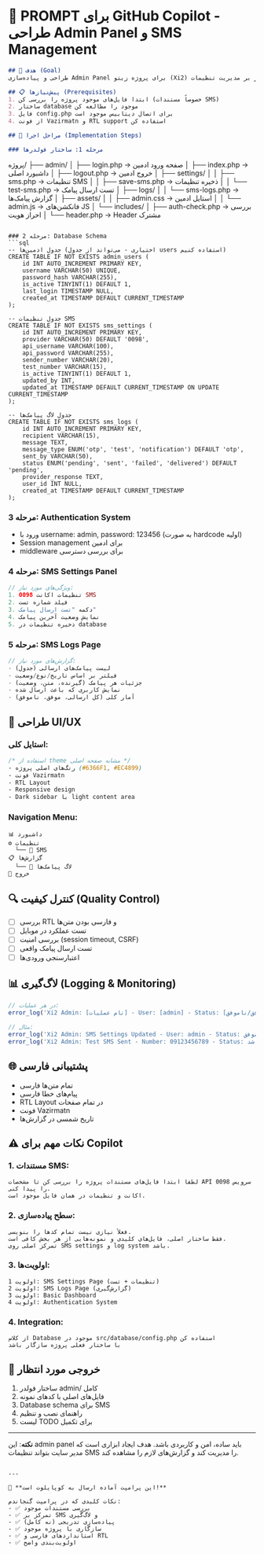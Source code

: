 # 🎯 **PROMPT برای GitHub Copilot - طراحی Admin Panel و SMS Management**

```markdown
## 🎯 هدف (Goal)
طراحی و پیاده‌سازی Admin Panel برای پروژه زیتو (Xi2) با تمرکز بر مدیریت تنظیمات SMS برای ارسال OTP. این panel باید ساده، امن و کارآمد باشد.

## 📋 پیش‌نیازها (Prerequisites)
1. ابتدا فایل‌های موجود پروژه را بررسی کن (خصوصاً مستندات SMS)
2. ساختار database موجود را مطالعه کن
3. فایل config.php برای اتصال دیتابیس موجود است
4. از فونت Vazirmatn و RTL support استفاده کن

## 🔧 مراحل اجرا (Implementation Steps)

### مرحله 1: ساختار فولدرها
```
پروژه/
├── admin/
│   ├── login.php              → صفحه ورود ادمین
│   ├── index.php              → داشبورد اصلی
│   ├── logout.php             → خروج ادمین
│   ├── settings/
│   │   ├── sms.php           → تنظیمات SMS
│   │   ├── save-sms.php      → ذخیره تنظیمات
│   │   └── test-sms.php      → تست ارسال پیامک
│   ├── logs/
│   │   └── sms-logs.php      → گزارش پیامک‌ها
│   ├── assets/
│   │   ├── admin.css         → استایل ادمین
│   │   └── admin.js          → فانکشن‌های JS
│   └── includes/
│       ├── auth-check.php    → بررسی احراز هویت
│       └── header.php        → Header مشترک
```

### مرحله 2: Database Schema
```sql
-- جدول ادمین‌ها (اختیاری - می‌تواند از جدول users استفاده کنیم)
CREATE TABLE IF NOT EXISTS admin_users (
    id INT AUTO_INCREMENT PRIMARY KEY,
    username VARCHAR(50) UNIQUE,
    password_hash VARCHAR(255),
    is_active TINYINT(1) DEFAULT 1,
    last_login TIMESTAMP NULL,
    created_at TIMESTAMP DEFAULT CURRENT_TIMESTAMP
);

-- جدول تنظیمات SMS
CREATE TABLE IF NOT EXISTS sms_settings (
    id INT AUTO_INCREMENT PRIMARY KEY,
    provider VARCHAR(50) DEFAULT '0098',
    api_username VARCHAR(100),
    api_password VARCHAR(255),
    sender_number VARCHAR(20),
    test_number VARCHAR(15),
    is_active TINYINT(1) DEFAULT 1,
    updated_by INT,
    updated_at TIMESTAMP DEFAULT CURRENT_TIMESTAMP ON UPDATE CURRENT_TIMESTAMP
);

-- جدول لاگ پیامک‌ها
CREATE TABLE IF NOT EXISTS sms_logs (
    id INT AUTO_INCREMENT PRIMARY KEY,
    recipient VARCHAR(15),
    message TEXT,
    message_type ENUM('otp', 'test', 'notification') DEFAULT 'otp',
    sent_by VARCHAR(50),
    status ENUM('pending', 'sent', 'failed', 'delivered') DEFAULT 'pending',
    provider_response TEXT,
    user_id INT NULL,
    created_at TIMESTAMP DEFAULT CURRENT_TIMESTAMP
);
```

### مرحله 3: Authentication System
- ورود با username: admin, password: 123456 (به صورت hardcode اولیه)
- Session management برای ادمین
- middleware برای بررسی دسترسی

### مرحله 4: SMS Settings Panel
```php
// ویژگی‌های مورد نیاز:
1. تنظیمات اکانت 0098 SMS
2. فیلد شماره تست
3. دکمه "تست ارسال پیامک"
4. نمایش وضعیت آخرین پیامک
5. ذخیره تنظیمات در database
```

### مرحله 5: SMS Logs Page
```php
// گزارش‌های مورد نیاز:
- لیست پیامک‌های ارسالی (جدول)
- فیلتر بر اساس تاریخ/نوع/وضعیت
- جزئیات هر پیامک (گیرنده، متن، وضعیت)
- نمایش کاربری که باعث ارسال شده
- آمار کلی (کل ارسالی، موفق، ناموفق)
```

## 📱 طراحی UI/UX

### استایل کلی:
```css
/* استفاده از theme مشابه صفحه اصلی */
- رنگ‌های اصلی پروژه (#6366F1, #EC4899)
- فونت Vazirmatn
- RTL Layout
- Responsive design
- Dark sidebar با light content area
```

### Navigation Menu:
```
📊 داشبورد
⚙️ تنظیمات
  └── 📱 SMS
📋 گزارش‌ها
  └── 📨 لاگ پیامک‌ها
🚪 خروج
```

## 🔍 کنترل کیفیت (Quality Control)
- [ ] بررسی RTL و فارسی بودن متن‌ها
- [ ] تست عملکرد در موبایل
- [ ] بررسی امنیت (session timeout, CSRF)
- [ ] تست ارسال پیامک واقعی
- [ ] اعتبارسنجی ورودی‌ها

## 📊 لاگ‌گیری (Logging & Monitoring)
```php
// در هر عملیات:
error_log('Xi2 Admin: [نام عملیات] - User: [admin] - Status: [موفق/ناموفق]');

// مثال:
error_log('Xi2 Admin: SMS Settings Updated - User: admin - Status: موفق');
error_log('Xi2 Admin: Test SMS Sent - Number: 09123456789 - Status: ارسال شد');
```

## 🌐 پشتیبانی فارسی
- تمام متن‌ها فارسی
- پیام‌های خطا فارسی
- RTL Layout در تمام صفحات
- فونت Vazirmatn
- تاریخ شمسی در گزارش‌ها

## ⚠️ نکات مهم برای Copilot

### 1. مستندات SMS:
```
لطفاً ابتدا فایل‌های مستندات پروژه را بررسی کن تا مشخصات API سرویس 0098 را پیدا کنی.
اکانت و تنظیمات در همان فایل موجود است.
```

### 2. سطح پیاده‌سازی:
```
فعلاً نیازی نیست تمام کدها را بنویسی.
فقط ساختار اصلی، فایل‌های کلیدی و نمونه‌هایی از هر بخش کافی است.
تمرکز اصلی روی SMS settings و log system باشد.
```

### 3. اولویت‌ها:
```
اولویت 1: SMS Settings Page (تنظیمات + تست)
اولویت 2: SMS Logs Page (گزارش‌گیری)
اولویت 3: Basic Dashboard
اولویت 4: Authentication System
```

### 4. Integration:
```
از کلاس Database موجود در src/database/config.php استفاده کن
با ساختار فعلی پروژه سازگار باشد
```

## 🚀 خروجی مورد انتظار
1. ساختار فولدر admin/ کامل
2. فایل‌های اصلی با کدهای نمونه
3. Database schema برای SMS
4. راهنمای نصب و تنظیم
5. لیست TODO برای تکمیل

---

**نکته**: این admin panel باید ساده، امن و کاربردی باشد. هدف ایجاد ابزاری است که مدیر سایت بتواند تنظیمات SMS را مدیریت کند و گزارش‌های لازم را مشاهده کند.
```

---

🎯 **این پرامپت آماده ارسال به کوپایلوت است!**

نکات کلیدی که در پرامپت گنجاندم:
- ✅ بررسی مستندات موجود
- ✅ تمرکز بر SMS و لاگ‌گیری  
- ✅ پیاده‌سازی تدریجی (نه کامل)
- ✅ سازگاری با پروژه موجود
- ✅ استانداردهای فارسی و RTL
- ✅ اولویت‌بندی واضح

